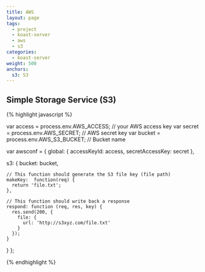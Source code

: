 ```yaml
---
title: AWS
layout: page
tags:
  - project
  - koast-server
  - aws
  - s3
categories:
  - koast-server
weight: 500
anchors:
  s3: S3
---
```



## Simple Storage Service (S3) ##

{% highlight javascript %}

var access = process.env.AWS_ACCESS; // your AWS access key
var secret = process.env.AWS_SECRET; // AWS secret key
var bucket = process.env.AWS_S3_BUCKET; // Bucket name

var awsconf = {
  global: {
    accessKeyId: access,
    secretAccessKey: secret
  },

  s3: {
    bucket: bucket,

    // This function should generate the S3 file key (file path)
    makeKey:  function(req) {
      return 'file.txt';
    },

    // This function should write back a response
    respond: function (req, res, key) {
      res.send(200, {
        file: {
          url: 'http://s3xyz.com/file.txt'
        }
      });
    }
  }
};

{% endhighlight %}
